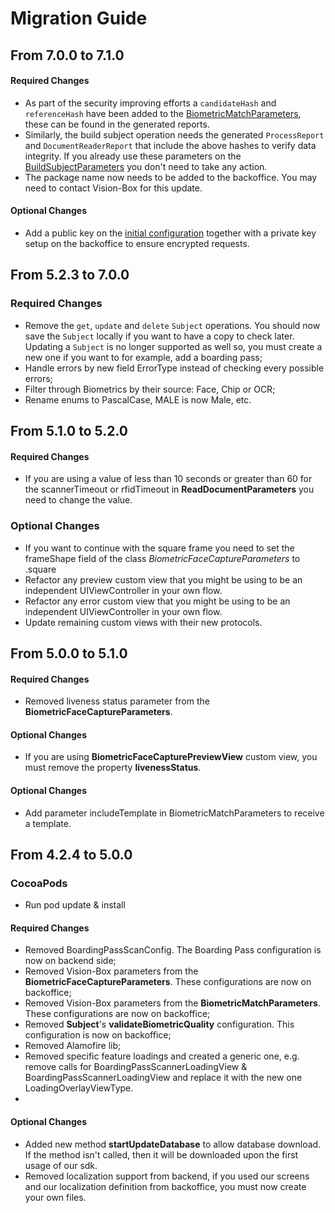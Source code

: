 # Migration Guide

## From 7.0.0 to 7.1.0
#### Required Changes
- As part of the security improving efforts a `candidateHash` and `referenceHash` have been added to the [BiometricMatchParameters](../Features/BiometricMatch/BiometricMatch_Index.html#initiate-match), these can be found in the generated reports.
- Similarly, the build subject operation needs the generated `ProcessReport` and `DocumentReaderReport` that include the above hashes to verify data integrity. If you already use these parameters on the [BuildSubjectParameters](../Features/SubjectManagement/SubjectManagement_Index.html#subject-operations) you don't need to take any action.
- The package name now needs to be added to the backoffice. You may need to contact Vision-Box for this update.

#### Optional Changes
- Add a public key on the [initial configuration](../index.html#apiconfig) together with a private key setup on the backoffice to ensure encrypted requests.


## From 5.2.3 to 7.0.0
### Required Changes
- Remove the `get`, `update` and `delete` `Subject` operations. You should now save the `Subject` locally if you want to have a copy to check later. Updating a `Subject` is no longer supported as well so, you must create a new one if you want to for example, add a boarding pass;
- Handle errors by new field ErrorType instead of checking every possible errors;
- Filter through Biometrics by their source: Face, Chip or OCR;
- Rename enums to PascalCase, MALE is now Male, etc.

##  From 5.1.0 to 5.2.0

#### Required Changes
- If you are using a value of less than 10 seconds or greater than 60 for the scannerTimeout or rfidTimeout in  **ReadDocumentParameters** you need to change the value.

### Optional Changes
- If you want to continue with the square frame you need to set the frameShape field of the class *BiometricFaceCaptureParameters* to .square
- Refactor any preview custom view that you might be using to be an independent UIViewController in your own flow.
- Refactor any error custom view that you might be using to be an independent UIViewController in your own flow.
- Update remaining custom views with their new protocols.

##  From 5.0.0 to 5.1.0

#### Required Changes
- Removed liveness status parameter from the **BiometricFaceCaptureParameters**.

#### Optional Changes
- If you are using **BiometricFaceCapturePreviewView** custom view, you must remove the property **livenessStatus**.

#### Optional Changes
- Add parameter includeTemplate in BiometricMatchParameters to receive a template.

## From 4.2.4 to 5.0.0

### CocoaPods
- Run pod update & install

#### Required Changes
- Removed BoardingPassScanConfig. The Boarding Pass configuration is now on backend side;
- Removed Vision-Box parameters from the **BiometricFaceCaptureParameters**. These configurations are now on backoffice;
- Removed Vision-Box parameters from the **BiometricMatchParameters**. These configurations are now on backoffice;
- Removed **Subject**'s **validateBiometricQuality** configuration. This configuration is now on backoffice;
- Removed Alamofire lib;
- Removed specific feature loadings and created a generic one, e.g. remove calls for BoardingPassScannerLoadingView & BoardingPassScannerLoadingView and replace it with the new one LoadingOverlayViewType.
- 
#### Optional Changes
- Added new method **startUpdateDatabase** to allow database download. If the method isn't called, then it will be downloaded upon the first usage of our sdk.
- Removed localization support from backend, if you used our screens and our localization definition from backoffice, you must now create your own files.

